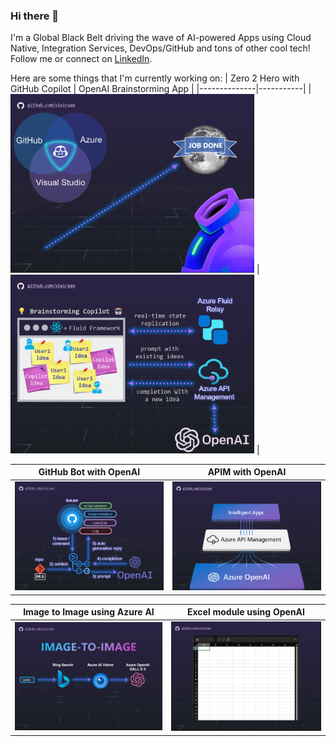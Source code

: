 ### Hi there 👋

I'm a Global Black Belt driving the wave of AI-powered Apps using Cloud Native, Integration Services, DevOps/GitHub and tons of other cool tech!
Follow me or connect on [LinkedIn](https://www.linkedin.com/in/vieira/).

Here are some things that I'm currently working on:
| Zero 2 Hero with GitHub Copilot   | OpenAI Brainstorming App     |
|--------------|-----------|
| [<img width="390" src="https://github.com/vieiraae/vieiraae/blob/main/media/zero2hero.gif?raw=true">](https://github.com/Azure-Samples/zero2hero) | [<img width="390" src="https://github.com/vieiraae/OpenAIBrainstorming/raw/main/brainstorming-copilot.gif">](https://github.com/vieiraae/OpenAIBrainstorming) |

| GitHub Bot with OpenAI   | APIM with OpenAI |
|--------------|-----------|
| [<img width="390" src="https://github.com/vieiraae/github-with-openai/raw/main/flow.gif">](https://github.com/vieiraae/github-with-openai) | [<img width="390" src="https://github.com/vieiraae/vieiraae/blob/main/media/APIM+AzureOpenAI.gif?raw=true">](https://github.com/Azure/aoai-apim/) |

| Image to Image using Azure AI | Excel module using OpenAI |
|--------------|-----------|
| [<img width="390" src="https://github.com/vieiraae/image-to-image/raw/main/image-to-image.gif">](https://github.com/vieiraae/image-to-image) | [<img width="390" src="https://github.com/vieiraae/Excel-with-OpenAI/raw/main/images/Excel-with-OpenAI.gif">](https://github.com/vieiraae/Excel-with-OpenAI) |


<!--
**vieiraae/vieiraae** is a ✨ _special_ ✨ repository because its `README.md` (this file) appears on your GitHub profile.

Here are some ideas to get you started:

- 🔭 I’m currently working on ...
- 🌱 I’m currently learning ...
- 👯 I’m looking to collaborate on ...
- 🤔 I’m looking for help with ...
- 💬 Ask me about ...
- 📫 How to reach me: ...
- 😄 Pronouns: ...
- ⚡ Fun fact: ...
-->
